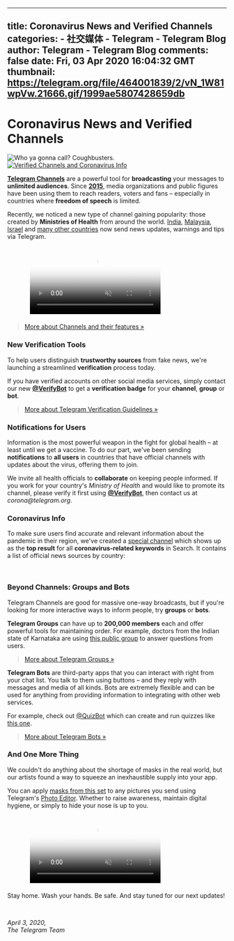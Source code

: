 
---
title: Coronavirus News and Verified Channels
categories: 
    - 社交媒体
    - Telegram - Telegram Blog
author: Telegram - Telegram Blog
comments: false
date: Fri, 03 Apr 2020 16:04:32 GMT
thumbnail: https://telegram.org/file/464001839/2/vN_1W81wpVw.21666.gif/1999ae5807428659db
---

<div>   
<div class="dev_page_bread_crumbs"></div>
  <h1 id="dev_page_title" dir="auto">Coronavirus News and Verified Channels</h1>
  
  <div id="dev_page_content" dir="auto"><div class="blog_side_image_wrap">
    <img src="https://telegram.org/file/464001839/2/vN_1W81wpVw.21666.gif/1999ae5807428659db" class="blog_side_image" title="Who ya gonna call? Coughbusters." referrerpolicy="no-referrer">
</div>

<div class="blog_wide_image">
    <a href="https://telegram.org/file/464001689/3/liHcDgHAJe0.151594/9adb882d85a74bb47e" target="_blank"><img src="https://telegram.org/file/464001885/4/L7NIiYhsWv8.56582/1301fc90889c583bf0" srcset="/file/464001689/3/liHcDgHAJe0.151594/9adb882d85a74bb47e, 1200w" title="It's OK. You don't need a mask and gloves to shout into a megaphone. Just remember to sanitize the megaphone when you're done." alt="Verified Channels and Coronavirus Info" referrerpolicy="no-referrer"></a>
</div>

<p><a href="https://telegram.org/tour/channels"><strong>Telegram Channels</strong></a> are a powerful tool for <strong>broadcasting</strong> your messages to <strong>unlimited audiences</strong>. Since <a href="https://telegram.org/blog/channels"><strong>2015</strong></a>, media organizations and public figures have been using them to reach readers, voters and fans – especially in countries where <strong>freedom of speech</strong> is limited.</p>
<p>Recently, we noticed a new type of channel gaining popularity: those created by <strong>Ministries of Health</strong> from around the world. <a href="https://t.me/MyGovCoronaNewsdesk">India</a>, <a href="https://t.me/cprckkm">Malaysia</a>, <a href="https://t.me/MOHreport">Israel</a> and <a href="https://t.me/corona/22">many other countries</a> now send news updates, warnings and tips via Telegram.</p>
<div class="blog_video_player_wrap" style="max-width: 400px; margin: 20px auto 20px;">
 <video class="blog_video_player tl_blog_vid_autoplay" onclick="videoTogglePlay(this)" autoplay loop controls muted poster="/file/464001838/1/GDPE_UE4KFY.77587/f3ebf15475f5ac1f66" style="max-width: 400px;" title="Come for the articles, stay for the stickers.
" alt="A video introduction to Telegram Channels">
  <source src="/file/464001395/3/UT7CVcL9nXw.4941192.mp4/89dbd69c07cc93e3bf" type="video/mp4">
 </video>
</div>

<blockquote>
<p><a href="https://telegram.org/tour/channels">More about Channels and their features »</a></p>
</blockquote>
<h3><a class="anchor" name="new-verification-tools" href="https://telegram.org/blog/coronavirus#new-verification-tools"><i class="anchor-icon"></i></a>New Verification Tools</h3>
<p>To help users distinguish <strong>trustworthy sources</strong> from fake news, we're launching a streamlined <strong>verification</strong> process today.</p>
<p>If you have verified accounts on other social media services, simply contact our new <a href="https://t.me/verifybot"><strong>@VerifyBot</strong></a> to get a <strong>verification badge</strong> for your <strong>channel</strong>, <strong>group</strong> or <strong>bot</strong>.</p>
<blockquote>
<p><a href="https://telegram.org/verify">More about Telegram Verification Guidelines »</a></p>
</blockquote>
<h3><a class="anchor" name="notifications-for-users" href="https://telegram.org/blog/coronavirus#notifications-for-users"><i class="anchor-icon"></i></a>Notifications for Users</h3>
<p>Information is the most powerful weapon in the fight for global health – at least until we get a vaccine. To do our part, we've been sending <strong>notifications</strong> to <strong>all users</strong> in countries that have official channels with updates about the virus, offering them to join.</p>
<p>We invite all health officials to <strong>collaborate</strong> on keeping people informed. If you work for your country's <em>Ministry of Health</em> and would like to promote its channel, please verify it first using <a href="https://t.me/verifybot"><strong>@VerifyBot</strong></a>, then contact us at <em>corona@telegram.org</em>.</p>
<h3><a class="anchor" name="coronavirus-info" href="https://telegram.org/blog/coronavirus#coronavirus-info"><i class="anchor-icon"></i></a>Coronavirus Info</h3>
<p>To make sure users find accurate and relevant information about the pandemic in their region, we've created a <a href="https://t.me/corona">special channel</a> which shows up as the <strong>top result</strong> for all <strong>coronavirus-related keywords</strong> in Search. It contains a list of official news sources by country:</p>
<div><br></div>

<h3><a class="anchor" name="beyond-channels-groups-and-bots" href="https://telegram.org/blog/coronavirus#beyond-channels-groups-and-bots"><i class="anchor-icon"></i></a>Beyond Channels: Groups and Bots</h3>
<p>Telegram Channels are good for massive one-way broadcasts, but if you're looking for more interactive ways to inform people, try <strong>groups</strong> or <strong>bots</strong>.</p>
<p><strong>Telegram Groups</strong> can have up to <strong>200,000 members</strong> each and offer powerful tools for maintaining order. For example, doctors from the Indian state of Karnataka are using <a href="https://t.me/karnataka_Covid19">this public group</a> to answer questions from users.</p>
<blockquote>
<p><a href="https://telegram.org/tour/groups">More about Telegram Groups »</a></p>
</blockquote>
<p><strong>Telegram Bots</strong> are third-party apps that you can interact with right from your chat list. You talk to them using buttons – and they reply with messages and media of all kinds. Bots are extremely flexible and can be used for anything from providing information to integrating with other web services.</p>
<p>For example, check out <a href="https://t.me/quizbot">@QuizBot</a> which can create and run quizzes like <a href="https://t.me/quizbot?start=GreatMinds">this one</a>.</p>
<blockquote>
<p><a href="https://core.telegram.org/bots">More about Telegram Bots »</a></p>
</blockquote>
<h3><a class="anchor" name="and-one-more-thing" href="https://telegram.org/blog/coronavirus#and-one-more-thing"><i class="anchor-icon"></i></a>And One More Thing</h3>
<p>We couldn't do anything about the shortage of masks in the real world, but our artists found a way to squeeze an inexhaustible supply into your app.</p>
<p>You can apply <a href="https://t.me/addstickers/Coronamask">masks from this set</a> to any pictures you send using Telegram's <a href="https://telegram.org/blog/masks">Photo Editor</a>. Whether to raise awareness, maintain digital hygiene, or simply to hide your nose is up to you.</p>
<div class="blog_video_player_wrap" style="max-width: 400px; margin: 20px auto 20px;">
 <video class="blog_video_player tl_blog_vid_autoplay" onclick="videoTogglePlay(this)" autoplay loop controls muted poster="/file/464001224/2/PJNtBQgSioA.30199/b87a1de91ce3a040de" style="max-width: 400px;" title="Sunglasses optional, but fashionable." alt="A new set of masks">
  <source src="/file/464001429/4/naFM6HT5KkY.716062.mp4/e949e3c551609818f5" type="video/mp4">
 </video>
</div>

<p>Stay home. Wash your hands. Be safe. And stay tuned for our next updates!</p>
<div><br></div>

<p><em>April 3, 2020,<br>The Telegram Team</em></p>
</div>
  
  
</div>
            